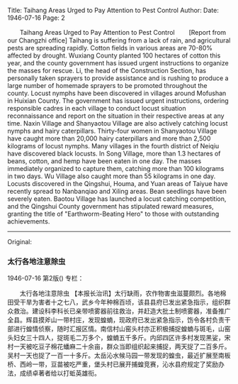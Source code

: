 Title: Taihang Areas Urged to Pay Attention to Pest Control
Author:
Date: 1946-07-16
Page: 2

　　Taihang Areas Urged to Pay Attention to Pest Control
　　[Report from our Changzhi office] Taihang is suffering from a lack of rain, and agricultural pests are spreading rapidly. Cotton fields in various areas are 70-80% affected by drought. Wuxiang County planted 100 hectares of cotton this year, and the county government has issued urgent instructions to organize the masses for rescue. Li, the head of the Construction Section, has personally taken sprayers to provide assistance and is rushing to produce a large number of homemade sprayers to be promoted throughout the county. Locust nymphs have been discovered in villages around Mofushan in Huixian County. The government has issued urgent instructions, ordering responsible cadres in each village to conduct locust situation reconnaissance and report on the situation in their respective areas at any time. Naxin Village and Shanyaotou Village are also actively catching locust nymphs and hairy caterpillars. Thirty-four women in Shanyaotou Village have caught more than 20,000 hairy caterpillars and more than 2,500 kilograms of locust nymphs. Many villages in the fourth district of Neiqiu have discovered black locusts. In Song Village, more than 1.3 hectares of beans, cotton, and hemp have been eaten in one day. The masses immediately organized to capture them, catching more than 100 kilograms in two days. Wu Village also caught more than 55 kilograms in one day. Locusts discovered in the Qingshui, Houma, and Yuan areas of Taiyue have recently spread to Nanbanqiao and Xiling areas. Bean seedlings have been severely eaten. Baotou Village has launched a locust catching competition, and the Qingshui County government has stipulated reward measures, granting the title of "Earthworm-Beating Hero" to those with outstanding achievements.



<hr /> 

Original: 


### 太行各地注意除虫

1946-07-16
第2版()
专栏：

　　太行各地注意除虫
    【本报长治讯】太行缺雨，农作物害虫滋蔓颇烈。各地棉田受干旱为害者十之七八，武乡今年种棉百顷，该县县府已发出紧急指示，组织群众救治。建设科李科长已亲带喷雾器前往救治，并赶造大批土制喷雾器，准备推广全县。辉县摸斧山一带村庄，发现蝗蝻，现政府已发出紧急指示，饬令各村负责干部进行蝗情侦察，随时汇报区情。南信村山窑头村亦正积极捕捉蝗蝻与斑毛，山窑头妇女三十四人，捉斑毛二万多个，蝗蝻五千多斤。内邱四区许多村发现黑娑，宋村一天被吃豆子棉花蟠麻二十余亩，群众当即组织起来捕捉，两天捉了二百多斤。吴村一天也捉了一百一十多斤。太岳沁水候马园一带发现的蝗虫，最近扩展至南板桥、西岭一带，豆苗被吃严重，堡头村已展开捕蝗竞赛，沁水县府规定了奖励办法，成绩卓著者给以打蚯英雄衔。
